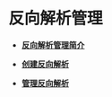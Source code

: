 # 反向解析管理<a name="dns_usermanual_0038"></a>

-   **[反向解析管理简介](反向解析管理简介.md)**  

-   **[创建反向解析](创建反向解析.md)**  

-   **[管理反向解析](管理反向解析.md)**  


